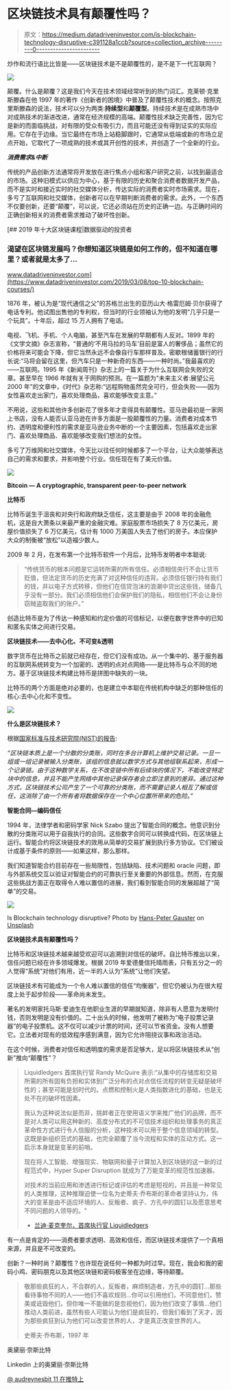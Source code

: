 # 区块链技术具有颠覆性吗？

> 原文：<https://medium.datadriveninvestor.com/is-blockchain-technology-disruptive-c391128a1ccb?source=collection_archive---------0----------------------->

炒作和流行语比比皆是——区块链技术是不是颠覆性的，是不是下一代互联网？

![](img/862132bd0ecd0b6089f56045a87c9336.png)

颠覆。什么是颠覆？这是我们今天在技术领域经常听到的热门词汇。克莱顿·克里斯滕森在他 1997 年的著作《创新者的困境》中普及了颠覆性技术的概念。按照克里斯滕森的说法，技术可以分为两类:**持续型**和**颠覆型**。持续技术是在成熟市场中对成熟技术的渐进改进，通常在经济规模的高端。颠覆性技术缺乏完善性，因为它是新的而面临挑战，对有限的受众有吸引力，而且可能还没有得到证实的实际应用。它存在于边缘。当它最终在市场上站稳脚跟时，它通常从低端或新的市场立足点开始，它取代了一项成熟的技术或其开创性的技术，并创造了一个全新的行业。

***消费需求&中断***

传统的产品创新方法通常将开发放在进行焦点小组和客户研究之前，以找到最适合的市场。这种旧模式以供应为中心，基于有限的历史和聚合消费者数据开发产品，而不是实时和接近实时的社交媒体分析，传达实际的消费者实时市场需求。现在，多亏了互联网和社交媒体，创新者可以在早期判断消费者的需求。此外，一个东西不仅要创新，还要“颠覆”，可以说，它还必须站在历史的正确一边。与正确时间的正确创新相关的消费者需求推动了破坏性创新。

[](https://www.datadriveninvestor.com/2019/03/08/top-10-blockchain-courses/) [## 2019 年十大区块链课程|数据驱动的投资者

### 渴望在区块链发展吗？你想知道区块链是如何工作的，但不知道在哪里？或者就是太多了…

www.datadriveninvestor.com](https://www.datadriveninvestor.com/2019/03/08/top-10-blockchain-courses/) 

1876 年，被认为是“现代通信之父”的苏格兰出生的亚历山大·格雷厄姆·贝尔获得了电话专利。他试图出售他的专利权，但当时的行业领袖认为他的发明“几乎只是一个玩具”。十年后，超过 15 万人拥有了电话。

电视、飞机、手机、个人电脑，甚至汽车在发展的早期都有人反对。1899 年的《文学文摘》杂志宣称，“普通的‘不用马拉的马车’目前是富人的奢侈品；虽然它的价格将来可能会下降，但它当然永远不会像自行车那样普及。密歇根储蓄银行的行长说:“马将会留在这里，但汽车只是一种新奇的东西——一种时尚。”我最喜欢的——互联网。1995 年《新闻周刊》杂志上的一篇关于为什么互联网会失败的文章。甚至早在 1966 年就有关于网购的预测。在一篇题为“未来主义者:展望公元 2000 年”的文章中，《时代》杂志称:“远程购物虽然完全可行，但会失败——因为女性喜欢走出家门，喜欢处理商品，喜欢能够改变主意。”

不用说，这些和其他许多创新花了很多年才变得具有颠覆性。亚马逊最初是一家网上书店，没有人能否认亚马逊在许多方面是一股颠覆性的力量。消费者对成本节约、透明度和便利性的需求是亚马逊业务中断的一个主要因素，包括喜欢走出家门、喜欢处理商品、喜欢能够改变我们想法的女性。

多亏了万维网和社交媒体，今天比以往任何时候都多了一个平台，让大众能够表达自己的需求和要求，并影响整个行业。信任现在有了美元价值。

![](img/e827cd8778944ade5bb14c4bc72080e6.png)

**Bitcoin — A cryptographic, transparent peer-to-peer network**

**比特币**

比特币诞生于沮丧和对央行和政府缺乏信任，这主要是由于 2008 年的金融危机，这是自大萧条以来最严重的金融灾难。家庭股票市场损失了 8 万亿美元，房屋价值损失了 6 万亿美元，估计有 1000 万美国人失去了他们的房子。本应保护大众的制衡被“放松”以造福少数人。

2009 年 2 月，在发布第一个比特币软件一个月后，比特币发明者中本聪说:

> “传统货币的根本问题是它运转所需的所有信任。必须相信央行不会让货币贬值，但法定货币的历史充满了对这种信任的违背。必须信任银行持有我们的钱，并以电子方式转移，但他们在信贷泡沫的浪潮中贷出这些钱，储备几乎没有一部分。我们必须相信他们会保护我们的隐私，相信他们不会让身份窃贼盗取我们的账户。”

创造比特币是为了传达一种感知和约定价值的可信标记，以便在数字世界中的已知和匿名实体之间进行交易。

**区块链技术——去中心化、不可变&透明**

数字货币在比特币之前就已经存在，但它们没有成功。从一个集中的、基于服务器的互联网系统转变为一个加密的、透明的点对点网络——是比特币与众不同的地方。基于区块链技术构建比特币是拼图中缺失的一块。

比特币的两个方面是绝对必要的，也是建立中本聪在传统机构中缺乏的那种信任的核心:去中心化和不变性。

![](img/ea0a88235efde039c5d3cb762b5253ca.png)

**什么是区块链技术？**

根据[国家标准与技术研究院(NIST)的报告](https://www.nist.gov/news-events/news/2018/01/nist-report-blockchain-technology-aims-go-beyond-hype):

*“区块链本质上是一个分散的分类账，同时在多台计算机上维护交易记录。一旦一组或一组记录被输入分类账，该组的信息就以数学方式与其他组联系起来，形成一个记录链。由于这种数学关系，在不改变链中所有后续块的情况下，不能改变特定块中的信息，并且不能产生网络中其他记录保存者会立即注意到的差异。通过这种方式，区块链技术公司产生了一个可靠的分类账，而不需要记录人相互了解或信任，这消除了由一个所有者将数据保存在一个中心位置所带来的危险。”*

**智能合同—编码信任**

1994 年，法律学者和密码学家 Nick Szabo 提出了智能合同的概念。他意识到分散的分类账可以用于自我执行的合同。这些数字合同可以转换成代码，在区块链上运行。智能合约将区块链技术的效用从简单的交易扩展到执行多方协议。它们被设计成基于条件的原则——如果这样，那么那样。

我们知道智能合约目前存在一些局限性，包括缺陷、技术问题和 oracle 问题，即与外部系统交互以验证对智能合约的可靠执行至关重要的外部信息。然而，在克服这些挑战方面正在取得令人难以置信的进展，我们看到智能合同的发展超越了“简单”的交易。

![](img/f54ba485f5c9cbb0cf4ec0793fefd6fb.png)

Is Blockchain technology disruptive? Photo by [Hans-Peter Gauster](https://unsplash.com/@sloppyperfectionist?utm_source=unsplash&utm_medium=referral&utm_content=creditCopyText) on [Unsplash](https://unsplash.com/s/photos/confusion?utm_source=unsplash&utm_medium=referral&utm_content=creditCopyText)

**区块链技术具有颠覆性吗？**

比特币和区块链技术越来越受欢迎可以追溯到对信任的破坏。自比特币推出以来，信任问题已经在许多领域爆发。根据 2019 年爱德曼信托晴雨表，只有五分之一的人觉得“系统”对他们有用，近一半的人认为“系统”让他们失望。

区块链技术有可能成为一个令人难以置信的信任“均衡器”，但它仍被认为在很大程度上处于起步阶段——革命尚未发生。

著名的发明家托马斯·爱迪生在他职业生涯的早期就知道，除非有人愿意为发明付钱，否则发明是没有价值的。二十出头的时候，他发明了被称为“电子投票记录器”的电子投票机。这不仅可以减少计票的时间，还可以节省资金。没有人想要它。立法者对现有的低效程序感到满意，因为它允许阻挠议事和政治活动。

在这个时候，消费者对信任和透明度的需求是否足够大，足以将区块链技术从“创新”推向“颠覆性”？

> Liquidledgers 首席执行官 Randy McQuire 表示:“从集中的存储库和交易所需的所有固有负担和实体到广泛分布的点对点信任流程的转变无疑是破坏性的；甚至可能是划时代的。点燃和控制火是人类指数进化的基础，也是无处不在的破坏性因素。
> 
> 我认为这种说法似是而非，挑衅者正在使用语义学来推广他们的品牌，而不是对人类可以用这种新的、高度分布式的不可信技术组织和处理事务的真正革命性方式进行令人信服的分析，这种技术可以用于整个信息领域的转型。这既是新组织范式的基础，也完全颠覆了当今流程和实体的互动方式。这一启示本身就是变革的前哨。
> 
> 现在将人工智能、增强现实、物联网和量子计算加入到区块链的这一新的过程范式中，Hyper Super Disruption 就成为了万能变革的规范性加速器。
> 
> 对技术的当前应用和渗透进行标记或评估的考虑是短视的，并且是一种常见的人类推理，这种推理迫使一位名为史蒂夫·乔布斯的革命者坚持认为，伟大的变革是由不适应环境的人、反叛者、疯子、方孔中的圆钉以及愿意思考不同问题的人领导的。"
> 
> - [兰迪·麦克奎尔，首席执行官 Liquidledgers](https://www.linkedin.com/company/liquid-ledgers/?viewAsMember=true)

有一点是肯定的——消费者要求透明、高效和信任，而区块链技术提供了一个真相来源，并且是不可改变的。

创新？一种时尚？颠覆性？也许现在说任何一种都为时过早。现在，我会和我的密码小鸡、密码朋克以及其他区块链和密码极客坐在边缘，等待颠覆。

> 敬那些疯狂的人，不合群的人，反叛者，麻烦制造者，方孔中的圆钉…那些看待事物不同的人——他们不喜欢规则…你可以引用他们，不同意他们，赞美或诋毁他们，但你唯一不能做的是忽视他们，因为他们改变了事情…他们推动人类前进，虽然有些人可能认为他们是疯狂的，但我们看到了天才，因为那些疯狂到认为他们可以改变世界的人，才是真正改变世界的人。
> 
> 史蒂夫·乔布斯，1997 年

奥黛丽·奈斯比特

Linkedin 上的奥黛丽·奈斯比特

[@ audreynesbit 11 在推特上](https://twitter.com/AudreyNesbitt11)